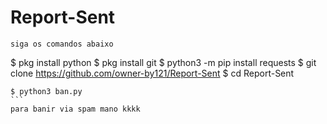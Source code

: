 # Report-Sent 

``` siga os comandos abaixo ```


$ pkg install python
$ pkg install git
$ python3 -m pip install requests
$ git clone https://github.com/owner-by121/Report-Sent
$ cd Report-Sent
````
$ python3 ban.py
```
para banir via spam mano kkkk
